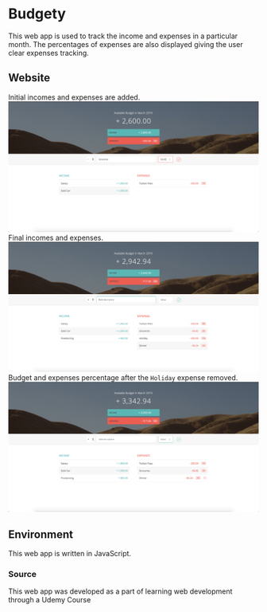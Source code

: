 # Budgety 

This web app is used to track the income and expenses in a particular month. The percentages of expenses are also displayed giving the user clear expenses tracking.  

## Website 
Initial incomes and expenses are added.  
![Added Initial Incomes and Expenses](https://github.com/imounish/Budgety/blob/master/screen_img/01.png) 
Final incomes and expenses.  
![Final incomes and expenses](https://github.com/imounish/Budgety/blob/master/screen_img/02.png) 
Budget and expenses percentage after the `Holiday` expense removed.  
![Web app state after the Holiday expense removed](https://github.com/imounish/Budgety/blob/master/screen_img/03.png) 

## Environment
This web app is written in JavaScript.  

### Source
This web app was developed as a part of learning web development through a Udemy Course
